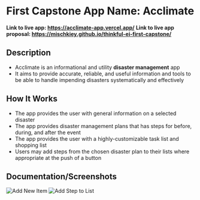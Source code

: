 # First Capstone App Name: Acclimate

**Link to live app: https://acclimate-app.vercel.app/**
**Link to live app proposal: https://mischkiey.github.io/thinkful-ei-first-capstone/**

## Description
* Acclimate is an informational and utility **disaster management** app
* It aims to provide accurate, reliable, and useful information and tools to be able to handle impending disasters systematically and effectively

## How It Works
* The app provides the user with general information on a selected disaster
* The app provides disaster management plans that has steps for before, during, and after the event
* The app provides the user with a highly-customizable task list and shopping list
* Users may add steps from the chosen disaster plan to their lists where appropriate at the push of a button

## Documentation/Screenshots
![Add New Item](/assets/images/screenshots/add-new-item)
![Add Step to List](/assets/images/screenshots/add-step-to-list)